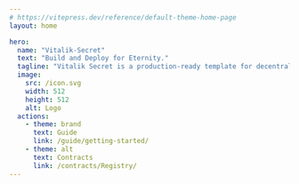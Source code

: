 ```yaml
---
# https://vitepress.dev/reference/default-theme-home-page
layout: home

hero:
  name: "Vitalik-Secret"
  text: "Build and Deploy for Eternity."
  tagline: "Vitalik Secret is a production-ready template for decentralised applications."
  image:
    src: /icon.svg
    width: 512
    height: 512
    alt: Logo
  actions:
    - theme: brand
      text: Guide
      link: /guide/getting-started/
    - theme: alt
      text: Contracts
      link: /contracts/Registry/
---
```

